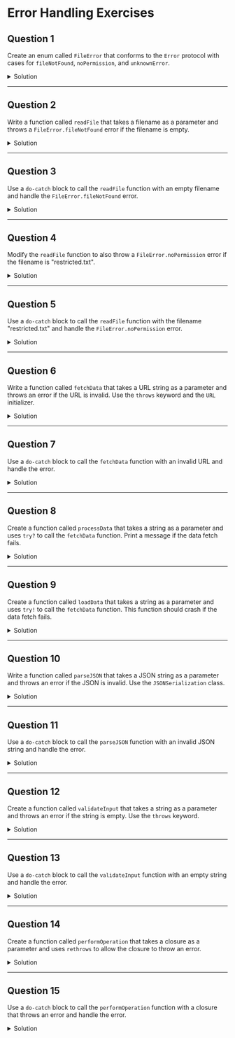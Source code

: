# Error Handling Exercises

## Question 1

Create an enum called `FileError` that conforms to the `Error` protocol with cases for `fileNotFound`, `noPermission`, and `unknownError`.

<details>
<summary>Solution</summary>

```swift
enum FileError: Error {
  case fileNotFound
  case noPermission
  case unknownError
}
```

</details>

***

## Question 2

Write a function called `readFile` that takes a filename as a parameter and throws a `FileError.fileNotFound` error if the filename is empty.

<details>
<summary>Solution</summary>

```swift
func readFile(filename: String) throws {
  if filename.isEmpty {
    throw FileError.fileNotFound
  }
  print("Reading file \(filename).")
}
```

</details>

***

## Question 3

Use a `do-catch` block to call the `readFile` function with an empty filename and handle the `FileError.fileNotFound` error.

<details>
<summary>Solution</summary>

```swift
do {
  try readFile(filename: "")
} catch FileError.fileNotFound {
  print("File not found.")
} catch {
  print("An unknown error occurred.")
}
```

</details>

***

## Question 4

Modify the `readFile` function to also throw a `FileError.noPermission` error if the filename is "restricted.txt".

<details>
<summary>Solution</summary>

```swift
func readFile(filename: String) throws {
  if filename.isEmpty {
    throw FileError.fileNotFound
  } else if filename == "restricted.txt" {
    throw FileError.noPermission
  }
  print("Reading file \(filename).")
}
```

</details>

***

## Question 5

Use a `do-catch` block to call the `readFile` function with the filename "restricted.txt" and handle the `FileError.noPermission` error.

<details>
<summary>Solution</summary>

```swift
do {
  try readFile(filename: "restricted.txt")
} catch FileError.noPermission {
  print("No permission to read the file.")
} catch {
  print("An unknown error occurred.")
}
```

</details>

***

## Question 6

Write a function called `fetchData` that takes a URL string as a parameter and throws an error if the URL is invalid. Use the `throws` keyword and the `URL` initializer.

<details>
<summary>Solution</summary>

```swift
func fetchData(from urlString: String) throws {
  guard let url = URL(string: urlString) else {
    throw URLError(.badURL)
  }
  print("Fetching data from \(url).")
}
```

</details>

***

## Question 7

Use a `do-catch` block to call the `fetchData` function with an invalid URL and handle the error.

<details>
<summary>Solution</summary>

```swift
do {
  try fetchData(from: "invalid-url")
} catch {
  print("Failed to fetch data: \(error).")
}
```

</details>

***

## Question 8

Create a function called `processData` that takes a string as a parameter and uses `try?` to call the `fetchData` function. Print a message if the data fetch fails.

<details>
<summary>Solution</summary>

```swift
func processData(urlString: String) {
  if let _ = try? fetchData(from: urlString) {
    print("Data fetched successfully.")
  } else {
    print("Failed to fetch data.")
  }
}
```

</details>

***

## Question 9

Create a function called `loadData` that takes a string as a parameter and uses `try!` to call the `fetchData` function. This function should crash if the data fetch fails.

<details>
<summary>Solution</summary>

```swift
func loadData(urlString: String) {
  try! fetchData(from: urlString)
  print("Data loaded successfully.")
}
```

</details>

***

## Question 10

Write a function called `parseJSON` that takes a JSON string as a parameter and throws an error if the JSON is invalid. Use the `JSONSerialization` class.

<details>
<summary>Solution</summary>

```swift
func parseJSON(jsonString: String) throws {
  guard let data = jsonString.data(using: .utf8) else {
    throw URLError(.badURL)
  }
  _ = try JSONSerialization.jsonObject(with: data, options: [])
  print("JSON parsed successfully.")
}
```

</details>

***

## Question 11

Use a `do-catch` block to call the `parseJSON` function with an invalid JSON string and handle the error.

<details>
<summary>Solution</summary>

```swift
do {
  try parseJSON(jsonString: "{ invalid json }")
} catch {
  print("Failed to parse JSON: \(error).")
}
```

</details>

***

## Question 12

Create a function called `validateInput` that takes a string as a parameter and throws an error if the string is empty. Use the `throws` keyword.

<details>
<summary>Solution</summary>

```swift
func validateInput(input: String) throws {
  if input.isEmpty {
    throw URLError(.badURL)
  }
  print("Input is valid.")
}
```

</details>

***

## Question 13

Use a `do-catch` block to call the `validateInput` function with an empty string and handle the error.

<details>
<summary>Solution</summary>

```swift
do {
  try validateInput(input: "")
} catch {
  print("Invalid input: \(error).")
}
```

</details>

***

## Question 14

Create a function called `performOperation` that takes a closure as a parameter and uses `rethrows` to allow the closure to throw an error.

<details>
<summary>Solution</summary>

```swift
func performOperation(_ operation: () throws -> Void) rethrows {
  try operation()
  print("Operation performed successfully.")
}
```

</details>

***

## Question 15

Use a `do-catch` block to call the `performOperation` function with a closure that throws an error and handle the error.

<details>
<summary>Solution</summary>

```swift
do {
  try performOperation {
    throw URLError(.badURL)
  }
} catch {
  print("Operation failed: \(error).")
}
```

</details>

